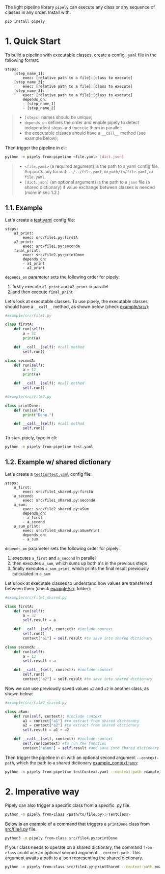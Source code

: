 The light pipeline library `pipely` can execute any class or any sequence of classes in any order. Install with:
```bash
pip install pipely
```

# 1. Quick Start

To build a pipeline with executable classes, create a config `.yaml` file in the following format:

```text
steps:
    [step_name_1]:
        exec: [relative path to a file]:[class to execute]
    [step_name_2]:
        exec: [relative path to a file]:[class to execute]
    [step_name_3]:
        exec: [relative path to a file]:[class to execute]
        depends_on:
        - [step_name_1]
        - [step_name_2]
```

> - `[steps]` names should be unique;
> - `depends_on` defines the order and enable pipely to detect independent steps and execute them in parallel;
> - the executable classes should have a ``__call__`` method (see example below);



Then trigger the pipeline in cli:

```bash
python -m pipely from-pipeline <file.yaml> [dict.json]
```

> - `<file.yaml>` (a required argument) is the path to a yaml config file. Supports any format: `../../file.yaml`, or `path/to/file.yaml`, or `file.yaml`.
> - `[dict.json]` (an optional argument) is the path to a `json` file (a shared dictionary) if value exchange between classes is needed (more in sec 1.2.)


<!-- > - it's possible to add an argument to ``__call__``, which is used by pipely to share a dictionary between classes, thus permitting simple value transmission from class to class (see example below); -->

## 1.1. Example

Let's create a [test.yaml](example/test.yaml) config file:

```text
steps:
    a1_print:
        exec: src/file1.py:firstA
    a2_print:
        exec: src/file1.py:secondA
    final_print:
        exec: src/file2.py:printDone
        depends_on:
        - a1_print
        - a2_print
```
`depends_on` parameter sets the following order for pipely:

1. firstly execute `a1_print` and `a2_print` in parallel
2. and then execute `final_print`

Let's look at executable classes. To use pipely, the executable classes should have a `__call__` method, as shown below (check [example/src/](example/src)):

```python
#example/src/file1.py

class firstA:
    def run(self):
        a = 32
        print(a)

    def __call__(self): #call method
        self.run()

class secondA:
    def run(self):
        a = 12
        print(a)

    def __call__(self): #call method
        self.run()
```
```python
#example/src/file2.py

class printDone:
    def run(self):
        print("Done.")

    def __call__(self): #call method
        self.run()
```

To start pipely, type in cli:
```bash
python -m pipely from-pipeline test.yaml
```


## 1.2. Example w/ shared dictionary

Let's create a [`testContext.yaml`](example/testContext.yaml) config file:

```text
steps:
    a_first:
        exec: src/file1_shared.py:firstA
    a_second:
        exec: src/file1_shared.py:secondA
    a_sum:
        exec: src/file2_shared.py:aSum
        depends_on:
        - a_first
        - a_second
    a_sum_print:
        exec: src/file3_shared.py:aSumPrint
        depends_on:
        - a_sum
```
`depends_on` parameter sets the following order for pipely:

1. executes `a_first` and `a_second` in parallel
2. then executes `a_sum`, which sums up both a's in the previous steps
3. finally executes `a_sum_print`, which prints the final result previously calculated in `a_sum`

Let's look at executale classes to understand how values are transferred between them (check [example/src](/example/src) folder):

```python
#example/src/file1_shared.py

class firstA:
    def run(self):
        a = 32
        self.result = a

    def __call__(self, context): #include context
        self.run()
        context["a1"] = self.result #to save into shared dictionary

class secondA:
    def run(self):
        a = 12
        self.result = a

    def __call__(self, context): #include context
        self.run()
        context["a2"] = self.result #to save into shared dictionary
```
Now we can use previously saved values `a1` and `a2` in another class, as shown below: 

```python
#example/src/file2_shared.py

class aSum:
    def run(self, context): #include context
        a1 = context["a1"] #to extract from shared dictionary
        a2 = context["a2"] #to extract from shared dictionary
        self.result = a1 + a2

    def __call__(self, context): #include context
        self.run(context) #to run the function
        context["aSum"] = self.result #and save into shared dictionary
```

Then trigger the pipeline in cli with an optional second argument `--context-path`, which the path to a shared dictionary [example_context.json](example/example_context.json):

```bash
python -m pipely from-pipeline testContext.yaml --context-path example_context.json
```

# 2. Imperative way
Pipely can also trigger a specific class from a specific .py file.

```bash
python -m pipely from-class <path/to/file.py>:<TestClass>
```

Below is an example of a command that triggers a `printDone` class from [src/file4.py](example/src/file4.py) file.

```bash
python3 -m pipely from-class src/file4.py:printDone
```

If your class needs to operate on a shared dictionary, the command `from-class` could use an optional second argument `--context-path`. This argument awaits a path to a json representing the shared dictionary.

```bash
python -m pipely from-class src/file4.py:printShared --context-path example_context.json
```